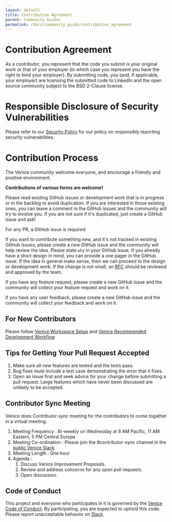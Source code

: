 ```yaml
---
layout: default
title: Contribution Agreement
parent: Community Guides
permalink: /docs/community_guide/contribution_agreement
---
```


# Contribution Agreement

As a contributor, you represent that the code you submit is your
original work or that of your employer (in which case you represent
you have the right to bind your employer).  By submitting code, you
(and, if applicable, your employer) are licensing the submitted code
to LinkedIn and the open source community subject to the BSD 2-Clause
license.

# Responsible Disclosure of Security Vulnerabilities

Please refer to our [Security Policy](./SECURITY.md) for our policy on
responsibly reporting security vulnerabilities.

# Contribution Process

The Venice community welcome everyone, and encourage a friendly and positive environment.

**Contributions of various forms are welcome!**

Please read existing GitHub issues or development work that is in progress or in the backlog to avoid duplication. If you are interested in those existing ones, you can leave a comment in the GitHub issues and the community will try to involve you. If you are not sure if it's duplicated, just create a GitHub issue and ask!

For any PR, a GitHub issue is required.

If you want to contribute something new, and it's not tracked in existing GitHub issues, please create a new GitHub issue and the community will help review the idea. Please state `why` in your GitHub issue. If you already have a short design in mind, you can provide a one pager in the GitHub issue. If the idea in general make sense, then we can proceed to the design or development work. If the change is not small, an [RFC](https://en.wikipedia.org/wiki/Request_for_Comments) should be reviewed and approved by the team.

If you have any feature request, please create a new GitHub issue and the community will collect your feature request and work on it.

If you have any user feedback, please create a new GitHub issue and the community will collect your feedback and work on it.

## For New Contributors

Please follow [Venice Workspace Setup](./dev_guide/workspace_setup.md) and
[Venice Recommended Development Workflow](./dev_guide/recommended_development_workflow.md)

## Tips for Getting Your Pull Request Accepted

1. Make sure all new features are tested and the tests pass.
2. Bug fixes must include a test case demonstrating the error that it
   fixes.
3. Open an issue first and seek advice for your change before
   submitting a pull request. Large features which have never been
   discussed are unlikely to be accepted.

## Contributor Sync Meeting 

Venice does Contributor sync meeting for the contributors to come togather in a virtual meeting.

1. Meeting Frequency : Bi-weekly on Wednesday at 8 AM Pacific, 11 AM Eastern, 5 PM Central Europe
2. Meeting Co-ordination : Please join the #contributor-sync channel in the 
     [public Venice Slack](http://slack.venicedb.org/) 
3. Meeting Length : One hour 
4. Agenda : 
   1. Discuss Venice Improvement Proposals.
   2. Review and address concerns for any open pull requests.
   3. Open discussion.

## Code of Conduct

This project and everyone who participates in it is governed by the [Venice Code of Conduct](./CODE_OF_CONDUCT.md). By participating, you are expected to uphold this code. Please report unacceptable behavior on [Slack](https://venicedb.slack.com/archives/C03SLQWRSLF).